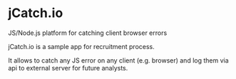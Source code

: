 # jCatch.io
JS/Node.js platform for catching client browser errors

jCatch.io is a sample app for recruitment process.

It allows to catch any JS error on any client (e.g. browser) and log them via api to external server for future analysts.
